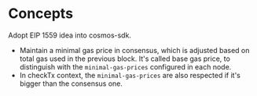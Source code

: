 <!--
order: 1
-->

# Concepts

Adopt EIP 1559 idea into cosmos-sdk.

- Maintain a minimal gas price in consensus, which is adjusted based on total gas used in the previous block. It's called base gas price, to distinguish with the `minimal-gas-prices` configured in each node.
- In checkTx context, the `minimal-gas-prices` are also respected if it's bigger than the consensus one.